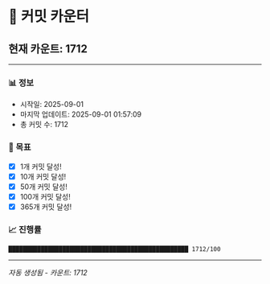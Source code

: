 # 🔢 커밋 카운터

## 현재 카운트: 1712

---

### 📊 정보
- 시작일: 2025-09-01
- 마지막 업데이트: 2025-09-01 01:57:09
- 총 커밋 수: 1712

### 🎯 목표
- [x] 1개 커밋 달성!
- [x] 10개 커밋 달성!
- [x] 50개 커밋 달성!
- [x] 100개 커밋 달성!
- [x] 365개 커밋 달성!

### 📈 진행률
```
██████████████████████████████████████████████████ 1712/100
```

---
*자동 생성됨 - 카운트: 1712*
